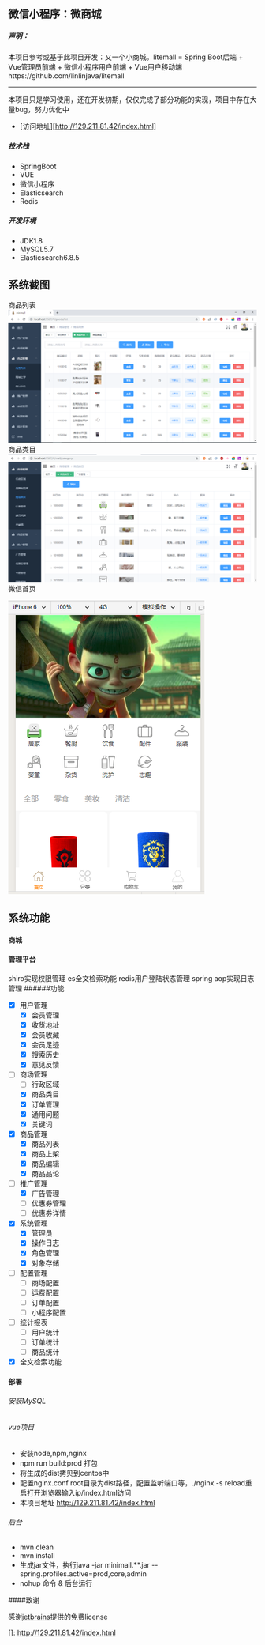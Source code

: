   ## 微信小程序：微商城
##### 声明：
本项目参考或基于此项目开发：又一个小商城。litemall = Spring Boot后端 + Vue管理员前端 + 微信小程序用户前端 + Vue用户移动端https://github.com/linlinjava/litemall


------------


 本项目只是学习使用，还在开发初期，仅仅完成了部分功能的实现，项目中存在大量bug，努力优化中
*  [访问地址][http://129.211.81.42/index.html]
##### 技术栈
 - SpringBoot
 - VUE
 - 微信小程序
 - Elasticsearch
 - Redis
##### 开发环境
 - JDK1.8
 - MySQL5.7
 - Elasticsearch6.8.5
  
## 系统截图
商品列表
[![商品列表](https://github.com/zcbin/minimall/blob/master/file/goods_list.png?raw=true "商品列表")](https://github.com/zcbin/minimall/blob/master/file/goods_list.png?raw=true "商品列表")
商品类目
[![category](https://github.com/zcbin/minimall/blob/master/file/category.png?raw=true "category")](https://github.com/zcbin/minimall/blob/master/file/category.png?raw=true "category")
微信首页

[![微信](https://github.com/zcbin/minimall/blob/master/file/wx_home.png?raw=true "微信")](https://github.com/zcbin/minimall/blob/master/file/wx_home.png?raw=true "微信")

## 系统功能
#### 商城

#### 管理平台
 shiro实现权限管理
 es全文检索功能
 redis用户登陆状态管理
 spring aop实现日志管理
######功能
- [x] 用户管理
	- [x] 会员管理
	- [x] 收货地址
	- [x] 会员收藏
	- [x] 会员足迹
	- [x] 搜索历史
	- [x] 意见反馈
- [ ] 商场管理
	- [ ] 行政区域
	- [x] 商品类目
	- [x] 订单管理
	- [x] 通用问题
	- [x] 关键词
- [x] 商品管理
	- [x] 商品列表
	- [x] 商品上架
	- [x] 商品编辑
	- [x] 商品品论
- [ ] 推广管理
	- [x] 广告管理
	- [ ] 优惠券管理
	- [ ] 优惠券详情
- [x] 系统管理
	- [x] 管理员
	- [x] 操作日志
	- [x] 角色管理
	- [x] 对象存储
- [ ] 配置管理
	- [ ] 商场配置
	- [ ] 运费配置
	- [ ] 订单配置
	- [ ] 小程序配置
- [ ] 统计报表
	- [ ] 用户统计
	- [ ] 订单统计
	- [ ] 商品统计
	
- [x] 全文检索功能	
#### 部署
###### 安装MySQL

###### vue项目
* 安装node,npm,nginx
* npm run build:prod 打包
* 将生成的dist拷贝到centos中
* 配置nginx.conf root目录为dist路径，配置监听端口等，./nginx -s reload重启打开浏览器输入ip/index.html访问
* 本项目地址 http://129.211.81.42/index.html
###### 后台
* mvn clean
* mvn install
* 生成jar文件，执行java -jar minimall.**.jar --spring.profiles.active=prod,core,admin
* nohup 命令 & 后台运行

####致谢

感谢[jetbrains](https://www.jetbrains.com/idea/ "jetbrains")提供的免费license






[]: http://129.211.81.42/index.html